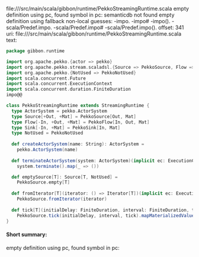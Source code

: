 file://<WORKSPACE>/src/main/scala/gibbon/runtime/PekkoStreamingRuntime.scala
empty definition using pc, found symbol in pc: 
semanticdb not found
empty definition using fallback
non-local guesses:
	 -impo.
	 -impo#
	 -impo().
	 -scala/Predef.impo.
	 -scala/Predef.impo#
	 -scala/Predef.impo().
offset: 341
uri: file://<WORKSPACE>/src/main/scala/gibbon/runtime/PekkoStreamingRuntime.scala
text:
```scala
package gibbon.runtime

import org.apache.pekko.{actor => pekko}
import org.apache.pekko.stream.scaladsl.{Source => PekkoSource, Flow => PekkoFlow, Sink => PekkoSink}
import org.apache.pekko.{NotUsed => PekkoNotUsed}
import scala.concurrent.Future
import scala.concurrent.ExecutionContext
import scala.concurrent.duration.FiniteDuration
impo@@

class PekkoStreamingRuntime extends StreamingRuntime {
  type ActorSystem = pekko.ActorSystem
  type Source[+Out, +Mat] = PekkoSource[Out, Mat]
  type Flow[-In, +Out, +Mat] = PekkoFlow[In, Out, Mat]
  type Sink[-In, +Mat] = PekkoSink[In, Mat]
  type NotUsed = PekkoNotUsed
  
  def createActorSystem(name: String): ActorSystem = 
    pekko.ActorSystem(name)
  
  def terminateActorSystem(system: ActorSystem)(implicit ec: ExecutionContext): Future[Unit] = 
    system.terminate().map(_ => ())

  def emptySource[T]: Source[T, NotUsed] = 
    PekkoSource.empty[T]
  
  def fromIterator[T](iterator: () => Iterator[T])(implicit ec: ExecutionContext): Source[T, NotUsed] = 
    PekkoSource.fromIterator(iterator)
  
  def tick[T](initialDelay: FiniteDuration, interval: FiniteDuration, tick: T)(implicit ec: ExecutionContext): Source[T, NotUsed] = 
    PekkoSource.tick(initialDelay, interval, tick).mapMaterializedValue(_ => pekko.Actor.Cancellable)
}
```


#### Short summary: 

empty definition using pc, found symbol in pc: 